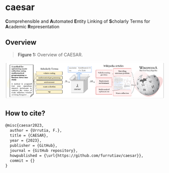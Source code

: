 # caesar
**C**omprehensible and **A**utomated **E**ntity Linking of **S**cholarly Terms for **A**cademic **R**epresentation
## Overview

> **Figure 1:** Overview of CAESAR.
<img width="1080" src="caesar.png">


## How to cite?
```
@misc{caesar2023,
  author = {Urrutia, F.},
  title = {CAESAR},
  year = {2023},
  publisher = {GitHub},
  journal = {GitHub repository},
  howpublished = {\url{https://github.com/furrutiav/caesar}},
  commit = {}
}
```
